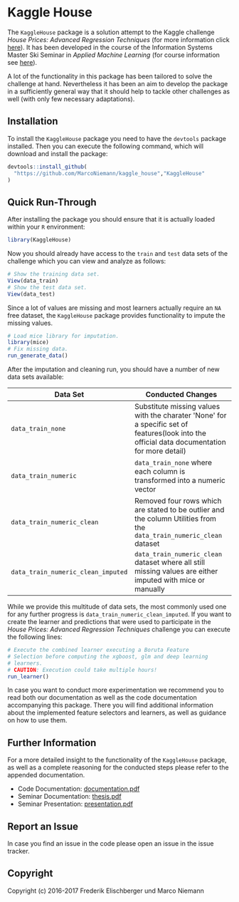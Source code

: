 #   Kaggle House
The `KaggleHouse` package is a solution attempt to the Kaggle challenge *House Prices: Advanced Regression Techniques* (for more information click [here](https://https://www.kaggle.com/c/house-prices-advanced-regression-techniques)). It has been developed in the course of the Information Systems Master Ski Seminar in *Applied Machine Learning* (for course information see [here](https://www.wi.uni-muenster.de/student-affairs/course-offerings/228053)).

A lot of the functionality in this package has been tailored to solve the challenge at hand. Nevertheless it has been an aim to develop the package in a sufficiently general way that it should help to tackle other challenges as well (with only few necessary adaptations).

##  Installation
To install the `KaggleHouse` package you need to have the `devtools` package installed. Then you can execute the following command, which will download and install the package:

```r
devtools::install_github(  "https://github.com/MarcoNiemann/kaggle_house","KaggleHouse")
```

##  Quick Run-Through
After installing the package you should ensure that it is actually loaded within your `R` environment:

```r
library(KaggleHouse)
```

Now you should already have access to the `train` and `test` data sets of the challenge which you can view and analyze as follows:

```r
# Show the training data set.
View(data_train)
# Show the test data set.
View(data_test)
```

Since a lot of values are missing and most learners actually require an `NA` free dataset, the `KaggleHouse` package provides functionality to impute the missing values. 

```r
# Load mice library for imputation.
library(mice)
# Fix missing data.
run_generate_data()
```

After the imputation and cleaning run, you should have a number of new data sets available:

| Data Set        | Conducted Changes         | 
| ------------- |-------------| 
| `data_train_none`                  | Substitute missing values with the charater 'None' for a specific set of features(look into the official data documentation for more detail) | 
| `data_train_numeric`               | `data_train_none` where each column is transformed into a numeric vector    | 
| `data_train_numeric_clean`         | Removed four rows which  are stated to be outlier and the column Utilities from the `data_train_numeric_clean` dataset    | 
| `data_train_numeric_clean_imputed` | `data_train_numeric_clean` dataset where all still missing values are either imputed with mice or manually|  

While we provide this multitude of data sets, the most commonly used one for any further progress is `data_train_numeric_clean_imputed`. If you want to create the learner and predictions that were used to participate in the *House Prices: Advanced Regression Techniques* challenge you can execute the following lines:

```r
# Execute the combined learner executing a Boruta Feature
# Selection before computing the xgboost, glm and deep learning
# learners.
# CAUTION: Execution could take multiple hours!
run_learner()
```

In case you want to conduct more experimentation we recommend you to read both our documentation as well as the code documentation accompanying this package. There you will find additional information about the implemented feature selectors and learners, as well as guidance on how to use them.

##  Further Information
For a more detailed insight to the functionality of the `KaggleHouse` package, as well as a complete reasoning for the conducted steps please refer to the appended documentation. 

* Code Documentation: [documentation.pdf](documentation/kaggle_house.pdf)
* Seminar Documentation: [thesis.pdf](documentation/kaggle_house_thesis.pdf)
* Seminar Presentation: [presentation.pdf](documentation/kaggle_house_presentation.pdf)

##  Report an Issue
In case you find an issue in the code please open an issue in the issue tracker. 

## Copyright
Copyright (c) 2016-2017 Frederik Elischberger und Marco Niemann